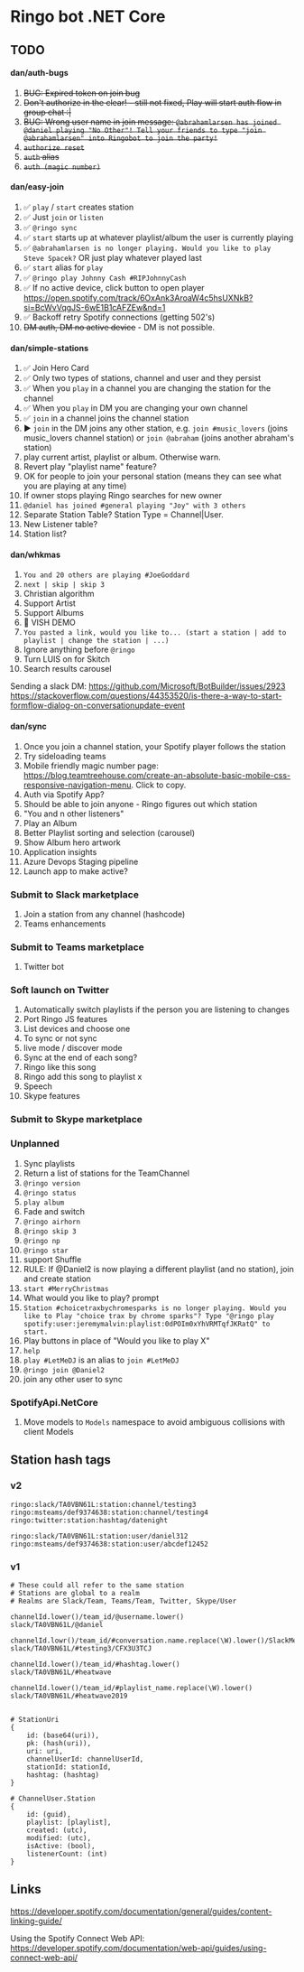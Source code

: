 # Ringo bot .NET Core

## TODO

#### dan/auth-bugs

1. ~~BUG: Expired token on join bug~~
1. ~~Don't authorize in the clear! - still not fixed, Play will start auth flow in group chat :|~~
1. ~~BUG: Wrong user name in join message: `@abrahamlarsen has joined @daniel playing "No Other"! Tell your friends to type "join @abrahamlarsen" into Ringobot to join the party!`~~
1. ~~`authorize reset`~~
1. ~~`auth` alias~~
1. ~~`auth (magic number)`~~

#### dan/easy-join

1. ✅ `play` / `start` creates station 
1. ✅ Just `join` or `listen`
1. ✅ `@ringo sync`
1. ✅ `start` starts up at whatever playlist/album the user is currently playing
1. ✅ `@abrahamlarsen is no longer playing. Would you like to play Steve Spacek?` OR just play whatever
   played last
1. ✅ `start` alias for `play`
1. ✅ `@ringo play Johnny Cash #RIPJohnnyCash`
1. ✅ If no active device, click button to open player
   <https://open.spotify.com/track/6OxAnk3AroaW4c5hsUXNkB?si=BcWvVqgJS-6wE1B1cAFZEw&nd=1>
1. ✅ Backoff retry Spotify connections (getting 502's)
1. ~~DM auth, DM no active device~~ - DM is not possible.

#### dan/simple-stations

1. ✅ Join Hero Card
1. ✅ Only two types of stations, channel and user and they persist
1. ✅ When you `play` in a channel you are changing the station for the channel
1. ✅ When you `play` in DM you are changing your own channel
1. ✅ `join` in a channel joins the channel station
1. ▶ `join` in the DM joins any other station, e.g. `join #music_lovers` (joins music_lovers channel
   station) or `join @abraham` (joins another abraham's station)
1. play current artist, playlist or album. Otherwise warn.
1. Revert play "playlist name" feature?
1. OK for people to join your personal station (means they can see what you are playing at any time)
1. If owner stops playing Ringo searches for new owner
1. `@daniel has joined #general playing "Joy" with 3 others`
1. Separate Station Table? Station Type = Channel|User. 
1. New Listener table?
1. Station list?

#### dan/whkmas

1. `You and 20 others are playing #JoeGoddard`
1. `next | skip | skip 3`
1. Christian algorithm
1. Support Artist
1. Support Albums
1. 🔹 VISH DEMO
1. `You pasted a link, would you like to... (start a station | add to playlist | change the station | ...)`
1. Ignore anything before `@ringo`
1. Turn LUIS on for Skitch
1. Search results carousel

Sending a slack DM: <https://github.com/Microsoft/BotBuilder/issues/2923> <https://stackoverflow.com/questions/44353520/is-there-a-way-to-start-formflow-dialog-on-conversationupdate-event>

#### dan/sync

1. Once you join a channel station, your Spotify player follows the station
1. Try sideloading teams
1. Mobile friendly magic number page: https://blog.teamtreehouse.com/create-an-absolute-basic-mobile-css-responsive-navigation-menu.
   Click to copy. 
1. Auth via Spotify App?
1. Should be able to join anyone - Ringo figures out which station
1. "You and n other listeners"
1. Play an Album
1. Better Playlist sorting and selection (carousel)
1. Show Album hero artwork
1. Application insights
1. Azure Devops Staging pipeline
1. Launch app to make active?

### Submit to Slack marketplace

1. Join a station from any channel (hashcode)
1. Teams enhancements

### Submit to Teams marketplace

1. Twitter bot

### Soft launch on Twitter

1. Automatically switch playlists if the person you are listening to changes
1. Port Ringo JS features
1. List devices and choose one
1. To sync or not sync
1. live mode / discover mode
1. Sync at the end of each song?
1. Ringo like this song
1. Ringo add this song to playlist x
1. Speech
1. Skype features

### Submit to Skype marketplace

### Unplanned

1. Sync playlists
1. Return a list of stations for the TeamChannel
1. `@ringo version`
1. `@ringo status`
1. `play album`
1. Fade and switch
1. `@ringo airhorn`
1. `@ringo skip 3`
1. `@ringo np`
1. `@ringo star`
1. support Shuffle
1. RULE: If @Daniel2 is now playing a different playlist (and no station), join and create station
1. `start #MerryChristmas`
1. What would you like to play? prompt
1. `Station #choicetraxbychromesparks is no longer playing. Would you like to Play "choice trax by chrome sparks"? Type "@ringo play spotify:user:jeremymalvin:playlist:0dPOIm0xYhVRMTqfJKRatQ" to start.`
1. Play buttons in place of "Would you like to play X"
1. `help`
1. `play #LetMeDJ` is an alias to `join #LetMeDJ`
1. `@ringo join @Daniel2`
1. join any other user to sync

### SpotifyApi.NetCore

1. Move models to `Models` namespace to avoid ambiguous collisions with client Models

## Station hash tags

### v2

    ringo:slack/TA0VBN61L:station:channel/testing3
    ringo:msteams/def9374638:station:channel/testing4
    ringo:twitter:station:hashtag/datenight

    ringo:slack/TA0VBN61L:station:user/daniel312
    ringo:msteams/def9374638:station:user/abcdef12452

### v1

    # These could all refer to the same station
    # Stations are global to a realm
    # Realms are Slack/Team, Teams/Team, Twitter, Skype/User

    channelId.lower()/team_id/@username.lower()
    slack/TA0VBN61L/@daniel

    channelId.lowr()/team_id/#conversation.name.replace(\W).lower()/SlackMessage.event.channel
    slack/TA0VBN61L/#testing3/CFX3U3TCJ

    channelId.lower()/team_id/#hashtag.lower()
    slack/TA0VBN61L/#heatwave

    channelId.lower()/team_id/#playlist_name.replace(\W).lower()
    slack/TA0VBN61L/#heatwave2019


    # StationUri
    {
        id: (base64(uri)),
        pk: (hash(uri)),
        uri: uri,
        channelUserId: channelUserId,
        stationId: stationId,
        hashtag: (hashtag)
    }

    # ChannelUser.Station
    {
        id: (guid),
        playlist: [playlist],
        created: (utc),
        modified: (utc),
        isActive: (bool),
        listenerCount: (int)
    }


## Links

<https://developer.spotify.com/documentation/general/guides/content-linking-guide/>

Using the Spotify Connect Web API: <https://developer.spotify.com/documentation/web-api/guides/using-connect-web-api/>